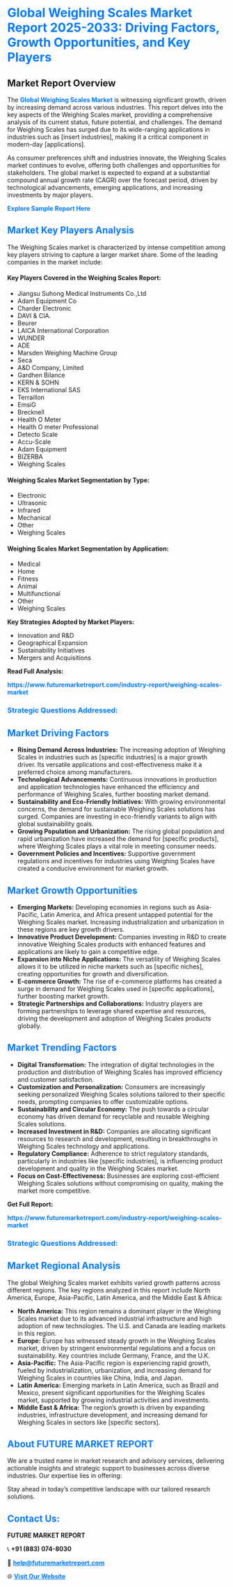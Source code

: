 <h1 style="color: #007BFF;">Global Weighing Scales Market Report 2025-2033: Driving Factors, Growth Opportunities, and Key Players</h1>

<section id="overview">
<h2>Market Report Overview</h2>
<p>The <a href="https://www.futuremarketreport.com/industry-report/weighing-scales-market" style="color: #007BFF; text-decoration: none;"><strong>Global Weighing Scales Market</strong></a> is witnessing significant growth, driven by increasing demand across various industries. This report delves into the key aspects of the Weighing Scales market, providing a comprehensive analysis of its current status, future potential, and challenges. The demand for Weighing Scales has surged due to its wide-ranging applications in industries such as [insert industries], making it a critical component in modern-day [applications].</p>
<p>As consumer preferences shift and industries innovate, the Weighing Scales market continues to evolve, offering both challenges and opportunities for stakeholders. The global market is expected to expand at a substantial compound annual growth rate (CAGR) over the forecast period, driven by technological advancements, emerging applications, and increasing investments by major players.</p>
</section>

<section id="overview">
<p><a href="https://www.futuremarketreport.com/request-sample/reportId=106511" style="color: #007BFF; text-decoration: none;"><strong>Explore Sample Report Here</strong></a></p>
</section>

<section id="key-players">
<h2 style="color: #007BFF;">Market Key Players Analysis</h2>
<p>The Weighing Scales market is characterized by intense competition among key players striving to capture a larger market share. Some of the leading companies in the market include:</p>
<h4>Key Players Covered in the Weighing Scales Report:</h4>
<ul><li>Jiangsu Suhong Medical Instruments Co.,Ltd</li><li>Adam Equipment Co</li><li>Charder Electronic</li><li>DAVI &amp; CIA.</li><li>Beurer</li><li>LAICA International Corporation</li><li>WUNDER</li><li>ADE</li><li>Marsden Weighing Machine Group</li><li>Seca</li><li>A&amp;D Company, Limited</li><li>Gardhen Bilance</li><li>KERN &amp; SOHN</li><li>EKS International SAS</li><li>Terraillon</li><li>EmsiG</li><li>Brecknell</li><li>Health O Meter</li><li>Health O meter Professional</li><li>Detecto Scale</li><li>Accu-Scale</li><li>Adam Equipment</li><li>BIZERBA</li><li>Weighing Scales</li></ul>
<h4>Weighing Scales Market Segmentation by Type:</h4>
<ul><li>Electronic</li><li>Ultrasonic</li><li>Infrared</li><li>Mechanical</li><li>Other</li><li>Weighing Scales</li></ul>

<h4>Weighing Scales Market Segmentation by Application:</h4>
<ul><li>Medical</li><li>Home</li><li>Fitness</li><li>Animal</li><li>Multifunctional</li><li>Other</li><li>Weighing Scales</li></ul>
<p><strong>Key Strategies Adopted by Market Players:</strong></p>
<ul>
<li>Innovation and R&D</li>
<li>Geographical Expansion</li>
<li>Sustainability Initiatives</li>
<li>Mergers and Acquisitions</li>
</ul>
</section>

<section>
<p><strong>Read Full Analysis: </strong></p><a href="https://www.futuremarketreport.com/industry-report/weighing-scales-market" style="color: #007BFF; text-decoration: none;"><strong>https://www.futuremarketreport.com/industry-report/weighing-scales-market</strong></a>
<h3 style="color: #007BFF;">Strategic Questions Addressed:</h3>
</section>

<section id="driving-factors">
<h2 style="color: #007BFF;">Market Driving Factors</h2>
<ul>
<li><strong>Rising Demand Across Industries:</strong> The increasing adoption of Weighing Scales in industries such as [specific industries] is a major growth driver. Its versatile applications and cost-effectiveness make it a preferred choice among manufacturers.</li>
<li><strong>Technological Advancements:</strong> Continuous innovations in production and application technologies have enhanced the efficiency and performance of Weighing Scales, further boosting market demand.</li>
<li><strong>Sustainability and Eco-Friendly Initiatives:</strong> With growing environmental concerns, the demand for sustainable Weighing Scales solutions has surged. Companies are investing in eco-friendly variants to align with global sustainability goals.</li>
<li><strong>Growing Population and Urbanization:</strong> The rising global population and rapid urbanization have increased the demand for [specific products], where Weighing Scales plays a vital role in meeting consumer needs.</li>
<li><strong>Government Policies and Incentives:</strong> Supportive government regulations and incentives for industries using Weighing Scales have created a conducive environment for market growth.</li>
</ul>
</section>

<section id="growth-opportunities">
<h2 style="color: #007BFF;">Market Growth Opportunities</h2>
<ul>
<li><strong>Emerging Markets:</strong> Developing economies in regions such as Asia-Pacific, Latin America, and Africa present untapped potential for the Weighing Scales market. Increasing industrialization and urbanization in these regions are key growth drivers.</li>
<li><strong>Innovative Product Development:</strong> Companies investing in R&D to create innovative Weighing Scales products with enhanced features and applications are likely to gain a competitive edge.</li>
<li><strong>Expansion into Niche Applications:</strong> The versatility of Weighing Scales allows it to be utilized in niche markets such as [specific niches], creating opportunities for growth and diversification.</li>
<li><strong>E-commerce Growth:</strong> The rise of e-commerce platforms has created a surge in demand for Weighing Scales used in [specific applications], further boosting market growth.</li>
<li><strong>Strategic Partnerships and Collaborations:</strong> Industry players are forming partnerships to leverage shared expertise and resources, driving the development and adoption of Weighing Scales products globally.</li>
</ul>
</section>

<section id="trending-factors">
<h2 style="color: #007BFF;">Market Trending Factors</h2>
<ul>
<li><strong>Digital Transformation:</strong> The integration of digital technologies in the production and distribution of Weighing Scales has improved efficiency and customer satisfaction.</li>
<li><strong>Customization and Personalization:</strong> Consumers are increasingly seeking personalized Weighing Scales solutions tailored to their specific needs, prompting companies to offer customizable options.</li>
<li><strong>Sustainability and Circular Economy:</strong> The push towards a circular economy has driven demand for recyclable and reusable Weighing Scales solutions.</li>
<li><strong>Increased Investment in R&D:</strong> Companies are allocating significant resources to research and development, resulting in breakthroughs in Weighing Scales technology and applications.</li>
<li><strong>Regulatory Compliance:</strong> Adherence to strict regulatory standards, particularly in industries like [specific industries], is influencing product development and quality in the Weighing Scales market.</li>
<li><strong>Focus on Cost-Effectiveness:</strong> Businesses are exploring cost-efficient Weighing Scales solutions without compromising on quality, making the market more competitive.</li>
</ul>
</section>

<section>
<p><strong>Get Full Report: </strong></p><a href="https://www.futuremarketreport.com/industry-report/weighing-scales-market" style="color: #007BFF; text-decoration: none;"><strong>https://www.futuremarketreport.com/industry-report/weighing-scales-market</strong></a>
<h3 style="color: #007BFF;">Strategic Questions Addressed:</h3>
</section>


<section id="regional-analysis">
<h2 style="color: #007BFF;">Market Regional Analysis</h2>
<p>The global Weighing Scales market exhibits varied growth patterns across different regions. The key regions analyzed in this report include North America, Europe, Asia-Pacific, Latin America, and the Middle East & Africa:</p>
<ul>
<li><strong>North America:</strong> This region remains a dominant player in the Weighing Scales market due to its advanced industrial infrastructure and high adoption of new technologies. The U.S. and Canada are leading markets in this region.</li>
<li><strong>Europe:</strong> Europe has witnessed steady growth in the Weighing Scales market, driven by stringent environmental regulations and a focus on sustainability. Key countries include Germany, France, and the U.K.</li>
<li><strong>Asia-Pacific:</strong> The Asia-Pacific region is experiencing rapid growth, fueled by industrialization, urbanization, and increasing demand for Weighing Scales in countries like China, India, and Japan.</li>
<li><strong>Latin America:</strong> Emerging markets in Latin America, such as Brazil and Mexico, present significant opportunities for the Weighing Scales market, supported by growing industrial activities and investments.</li>
<li><strong>Middle East & Africa:</strong> The region’s growth is driven by expanding industries, infrastructure development, and increasing demand for Weighing Scales in sectors like [specific sectors].</li>
</ul>
</section>

<footer>
<h2 style="color: #007BFF;">About FUTURE MARKET REPORT</h2>
<p>We are a trusted name in market research and advisory services, delivering actionable insights and strategic support to businesses across diverse industries. Our expertise lies in offering:</p>

<p>Stay ahead in today’s competitive landscape with our tailored research solutions.</p>

<h2 style="color: #007BFF;">Contact Us:</h2>
<p><strong>FUTURE MARKET REPORT</strong></p>
<p>📞 <strong>+91 (883) 074-8030</strong></p>
<p>📧 <strong><a href="mailto:help@futuremarketreport.com" style="color: #007BFF;">help@futuremarketreport.com</a></strong></p>
<p>🌐 <strong><a href="https://www.futuremarketreport.com/" style="color: #007BFF;">Visit Our Website</a></strong></p>
</footer>